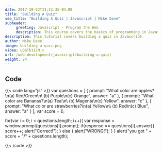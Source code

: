 ```yaml
---
date: 2017-10-22T11:23:35-04:00
title: "Building A Quiz"
seo_title: "Building A Quiz | Javascript | Mike Dane"
subheader:
     greeting: Javascript - Program the Web
     description: This course covers the basics of programming in Javascript. Work your way through the videos and we'll teach you everything you need to know to make your website more responsive!
description: This tutorial covers building a quiz in Javascript.
author: Mike Dane
image: building-a-quiz.png
video: LQGTb112N_c
url: /web-development/javascript/building-a-quiz/
weight: 24
---
```


## Code

{{< code lang="js" >}}
var questions = [
     {
           prompt: "What color are apples?\n(a) Red/Green\n\ (b) Purple\n(c) Orange",
           answer: "a"
     },
     {
          prompt: "What color are Bananas?\n(a) Teal\n\ (b) Magenta\n(c) Yellow",
          answer: "c"
     },
     {
          prompt: "What color are strawberries?\n(a) Yellow\n\ (b) Red\n(c) Blue",
          answer: "a"
     }
];
var score = 0;

for(var i = 0; i < questions.length; i++){
     var response = window.prompt(questions[i].prompt);
     if(response == questions[i].answer){
          score++;
          alert("Correct!");
     } else {
          alert("WRONG!");
     }
}
alert("you got " + score + "/" + questions.length);


{{< /code >}}